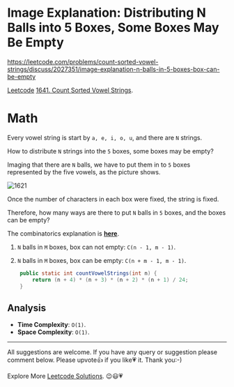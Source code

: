 # Image Explanation: Distributing N Balls into 5 Boxes, Some Boxes May Be Empty

https://leetcode.com/problems/count-sorted-vowel-strings/discuss/2027351/image-explanation-n-balls-in-5-boxes-box-can-be-empty

[Leetcode](https://leetcode.com/) [1641. Count Sorted Vowel Strings](https://leetcode.com/problems/count-sorted-vowel-strings/).

# Math 

Every  vowel string is start by `a, e, i, o, u`, and there are  `N` strings. 

How to distribute  `N` strings into the `5` boxes, some boxes may be empty?

Imaging that there are `N` balls, we have to put them in to `5` boxes represented by the five vowels, as the picture shows.

![1621](https://assets.leetcode.com/users/images/2ae9e3a9-b0a9-4935-b0eb-cc7c41c24f76_1652232736.5699382.png)

Once the number of characters in each box were fixed, the string is fixed.

Therefore, how many ways are there to put `N` balls in `5` boxes, and the boxes can be empty?

The combinatorics explanation is **[here](https://en.wikipedia.org/wiki/Stars_and_bars_(combinatorics))**.

1. `N` balls in `M` boxes, box can not empty: `C(n - 1, m - 1)`.

2. `N` balls in `M` boxes, box can be empty: `C(n + m - 1, m - 1)`.


```java
    public static int countVowelStrings(int n) {
        return (n + 4) * (n + 3) * (n + 2) * (n + 1) / 24;
    }
```

## Analysis

- **Time Complexity**: `O(1)`.
- **Space Complexity**: `O(1)`.

------------

All suggestions are welcome. 
If you have any query or suggestion please comment below.
Please upvote👍 if you like💗 it. Thank you:-)

Explore More [Leetcode Solutions](https://leetcode.com/discuss/general-discussion/1868912/My-Leetcode-Solutions-All-In-One). 😉😃💗

